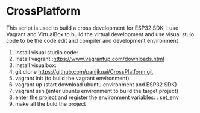 # CrossPlatform

This script is used to build a cross development for ESP32 SDK, 
I use Vagrant and VirtualBox to build the virtual development  and use visual stuio code to be the code edit and compiler and development environment

1. Install visual studio code:
2. Install vagrant :https://www.vagrantup.com/downloads.html
3. Install visualbox:
2. git clone https://github.com/panjikuai/CrossPlatform.git
3. vagrant init (to build the vagrant environment)
4. vagrant up (start download ubuntu environment and ESP32 SDK)
5. vagrant ssh (enter ubuntu environment to build the target project)
6. enter the project and register the environment variables: . set_env
7. make all the buld the project
